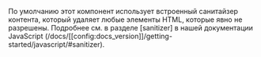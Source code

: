 По умолчанию этот компонент использует встроенный санитайзер контента, который удаляет любые элементы HTML, которые явно не разрешены. Подробнее см. в разделе [sanitizer] в нашей документации JavaScript (/docs/[[config:docs_version]]/getting-started/javascript/#sanitizer).
